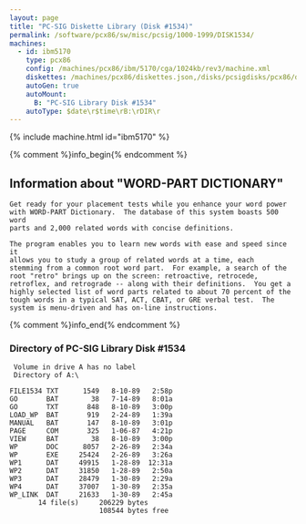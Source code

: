 ```yaml
---
layout: page
title: "PC-SIG Diskette Library (Disk #1534)"
permalink: /software/pcx86/sw/misc/pcsig/1000-1999/DISK1534/
machines:
  - id: ibm5170
    type: pcx86
    config: /machines/pcx86/ibm/5170/cga/1024kb/rev3/machine.xml
    diskettes: /machines/pcx86/diskettes.json,/disks/pcsigdisks/pcx86/diskettes.json
    autoGen: true
    autoMount:
      B: "PC-SIG Library Disk #1534"
    autoType: $date\r$time\rB:\rDIR\r
---
```


{% include machine.html id="ibm5170" %}

{% comment %}info_begin{% endcomment %}

## Information about "WORD-PART DICTIONARY"

    Get ready for your placement tests while you enhance your word power
    with WORD-PART Dictionary.  The database of this system boasts 500 word
    parts and 2,000 related words with concise definitions.
    
    The program enables you to learn new words with ease and speed since it
    allows you to study a group of related words at a time, each
    stemming from a common root word part.  For example, a search of the
    root "retro" brings up on the screen: retroactive, retrocede,
    retroflex, and retrograde -- along with their definitions.  You get a
    highly selected list of word parts related to about 70 percent of the
    tough words in a typical SAT, ACT, CBAT, or GRE verbal test.  The
    system is menu-driven and has on-line instructions.
{% comment %}info_end{% endcomment %}


### Directory of PC-SIG Library Disk #1534

     Volume in drive A has no label
     Directory of A:\

    FILE1534 TXT      1549   8-10-89   2:58p
    GO       BAT        38   7-14-89   8:01a
    GO       TXT       848   8-10-89   3:00p
    LOAD_WP  BAT       919   2-24-89   1:39a
    MANUAL   BAT       147   8-10-89   3:01p
    PAGE     COM       325   1-06-87   4:21p
    VIEW     BAT        38   8-10-89   3:00p
    WP       DOC      8057   2-26-89   2:34a
    WP       EXE     25424   2-26-89   3:26a
    WP1      DAT     49915   1-28-89  12:31a
    WP2      DAT     31850   1-28-89   2:50a
    WP3      DAT     28479   1-30-89   2:29a
    WP4      DAT     37007   1-30-89   2:35a
    WP_LINK  DAT     21633   1-30-89   2:45a
           14 file(s)     206229 bytes
                          108544 bytes free
